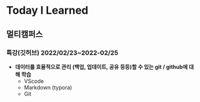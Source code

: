 # Today I Learned
## 멀티캠퍼스 
### 특강(깃허브) 2022/02/23~2022-02/25
- **데이터를 효율적으로 관리 (백업, 업데이트, 공유 등등)할 수 있는 git / github에 대해 학습**
    - VScode
    - Markdown (typora)
    - Git